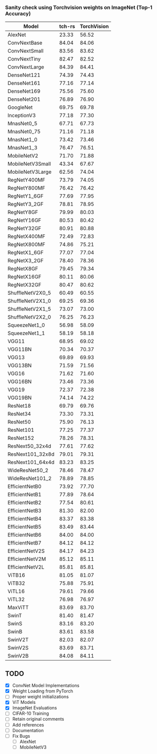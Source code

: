 ### Sanity check using Torchvision weights on ImageNet (Top-1 Accuracy)

| Model                | tch-rs             | TorchVision                |
|----------------------|--------------------|----------------------------|
| AlexNet              | 23.33              | 56.52                      |
| ConvNextBase         | 84.04              | 84.06                      |
| ConvNextSmall        | 83.56              | 83.62                      |
| ConvNextTiny         | 82.47              | 82.52                      |
| ConvNextLarge        | 84.39              | 84.41                      |
| DenseNet121          | 74.39              | 74.43                      |
| DenseNet161          | 77.16              | 77.14                      |
| DenseNet169          | 75.56              | 75.60                      |
| DenseNet201          | 76.89              | 76.90                      |
| GoogleNet            | 69.75              | 69.78                      |
| InceptionV3          | 77.18              | 77.30                      |
| MnasNet0_5           | 67.71              | 67.73                      |
| MnasNet0_75          | 71.16              | 71.18                      |
| MnasNet1_0           | 73.42              | 73.46                      |
| MnasNet1_3           | 76.47              | 76.51                      |
| MobileNetV2          | 71.70              | 71.88                      |
| MobileNetV3Small     | 43.34              | 67.67                      |
| MobileNetV3Large     | 62.56              | 74.04                      |
| RegNetY400MF         | 73.79              | 74.05                      |
| RegNetY800MF         | 76.42              | 76.42                      |
| RegNetY1_6GF         | 77.69              | 77.95                      |
| RegNetY3_2GF         | 78.81              | 78.95                      |
| RegNetY8GF           | 79.99              | 80.03                      |
| RegNetY16GF          | 80.53              | 80.42                      |
| RegNetY32GF          | 80.91              | 80.88                      |
| RegNetX400MF         | 72.49              | 72.83                      |
| RegNetX800MF         | 74.86              | 75.21                      |
| RegNetX1_6GF         | 77.07              | 77.04                      |
| RegNetX3_2GF         | 78.40              | 78.36                      |
| RegNetX8GF           | 79.45              | 79.34                      |
| RegNetX16GF          | 80.11              | 80.06                      |
| RegNetX32GF          | 80.47              | 80.62                      |
| ShuffleNetV2X0_5     | 60.49              | 60.55                      |
| ShuffleNetV2X1_0     | 69.25              | 69.36                      |
| ShuffleNetV2X1_5     | 73.07              | 73.00                      |
| ShuffleNetV2X2_0     | 76.25              | 76.23                      |
| SqueezeNet1_0        | 56.98              | 58.09                      |
| SqueezeNet1_1        | 58.19              | 58.18                      |
| VGG11                | 68.95              | 69.02                      |
| VGG11BN              | 70.34              | 70.37                      |
| VGG13                | 69.89              | 69.93                      |
| VGG13BN              | 71.59              | 71.56                      |
| VGG16                | 71.62              | 71.60                      |
| VGG16BN              | 73.46              | 73.36                      |
| VGG19                | 72.37              | 72.38                      |
| VGG19BN              | 74.14              | 74.22                      |
| ResNet18             | 69.79              | 69.76                      |
| ResNet34             | 73.30              | 73.31                      |
| ResNet50             | 75.90              | 76.13                      |
| ResNet101            | 77.25              | 77.37                      |
| ResNet152            | 78.26              | 78.31                      |
| ResNext50_32x4d      | 77.61              | 77.62                      |
| ResNext101_32x8d     | 79.01              | 79.31                      |
| ResNext101_64x4d     | 83.23              | 83.25                      |
| WideResNet50_2       | 78.46              | 78.47                      |
| WideResNet101_2      | 78.89              | 78.85                      |
| EfficientNetB0       | 73.92              | 77.70                      |
| EfficientNetB1       | 77.89              | 78.64                      |
| EfficientNetB2       | 77.54              | 80.61                      |
| EfficientNetB3       | 81.30              | 82.00                      |
| EfficientNetB4       | 83.37              | 83.38                      |
| EfficientNetB5       | 83.49              | 83.44                      |
| EfficientNetB6       | 84.00              | 84.00                      |
| EfficientNetB7       | 84.12              | 84.12                      |
| EfficientNetV2S      | 84.17              | 84.23                      |
| EfficientNetV2M      | 85.12              | 85.11                      |
| EfficientNetV2L      | 85.81              | 85.81                      |
| ViTB16               | 81.05              | 81.07                      |
| ViTB32               | 75.88              | 75.91                      |
| ViTL16               | 79.61              | 79.66                      |
| ViTL32               | 76.98              | 76.97                      |
| MaxViTT              | 83.69              | 83.70                      |
| SwinT                | 81.40              | 81.47                      |
| SwinS                | 83.16              | 83.20                      |
| SwinB                | 83.61              | 83.58                      |
| SwinV2T              | 82.03              | 82.07                      |
| SwinV2S              | 83.69              | 83.71                      |
| SwinV2B              | 84.08              | 84.11                      |


## TODO
- [x] ConvNet Model Implementations
- [x] Weight Loading from PyTorch
- [ ] Proper weight initializations
- [x] ViT Models
- [x] ImageNet Evaluations
- [ ] CIFAR-10 Training 
- [ ] Retain original comments
- [ ] Add references
- [ ] Documentation
- [ ] Fix Bugs 
    - [ ] AlexNet
    - [ ] MobileNetV3
